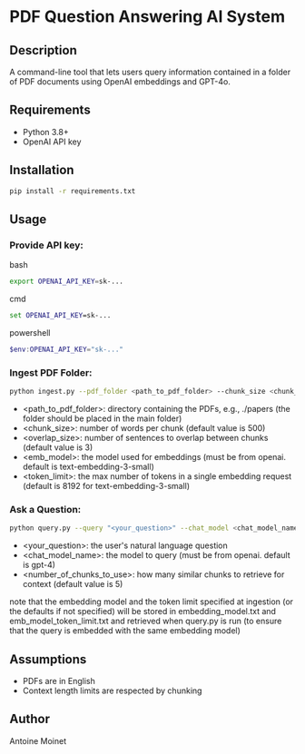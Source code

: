# PDF Question Answering AI System

## Description
A command-line tool that lets users query information contained in a folder of PDF documents using OpenAI embeddings and GPT-4o.

## Requirements
- Python 3.8+
- OpenAI API key

## Installation
```bash
pip install -r requirements.txt
```

## Usage
### Provide API key:
bash
```bash
export OPENAI_API_KEY=sk-...
```
cmd
```cmd
set OPENAI_API_KEY=sk-...
```
powershell
```powershell
$env:OPENAI_API_KEY="sk-..."
```

### Ingest PDF Folder:
```bash
python ingest.py --pdf_folder <path_to_pdf_folder> --chunk_size <chunk_size> --chunk_overlap <overlap_size> --embedding_model <emb_model> --token_limit <token_limit>
```

- <path_to_pdf_folder>: directory containing the PDFs, e.g., ./papers (the folder should be placed in the main folder)
- <chunk_size>: number of words per chunk (default value is 500)
- <overlap_size>: number of sentences to overlap between chunks (default value is 3)
- <emb_model>: the model used for embeddings (must be from openai. default is text-embedding-3-small)
- <token_limit>: the max number of tokens in a single embedding request (default is 8192 for text-embedding-3-small)


### Ask a Question:
```bash
python query.py --query "<your_question>" --chat_model <chat_model_name> --top_k <number_of_chunks_to_use>
```

- <your_question>: the user's natural language question
- <chat_model_name>: the model to query (must be from openai. default is gpt-4)
- <number_of_chunks_to_use>: how many similar chunks to retrieve for context (default value is 5)

note that the embedding model and the token limit specified at ingestion (or the defaults if not specified) will be stored in embedding_model.txt and emb_model_token_limit.txt and retrieved when query.py is run (to ensure that the query is embedded with the same embedding model)


## Assumptions
- PDFs are in English
- Context length limits are respected by chunking


## Author
Antoine Moinet

